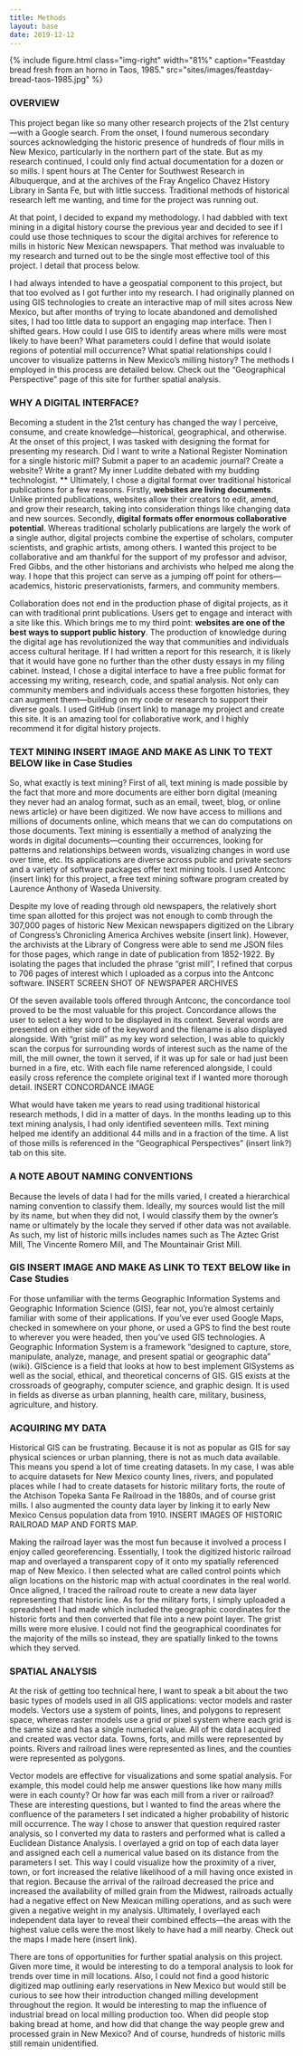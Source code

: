 ```yaml
---
title: Methods
layout: base
date: 2019-12-12
---
```

{% include figure.html
  class="img-right"
  width="81%"
  caption="Feastday bread fresh from an horno in Taos, 1985."
  src="sites/images/feastday-bread-taos-1985.jpg"
%}
### OVERVIEW

This project began like so many other research projects of the 21st century—with a Google search. From the onset, I found numerous secondary sources acknowledging the historic presence of hundreds of flour mills in New Mexico, particularly in the northern part of the state. But as my research continued, I could only find actual documentation for a dozen or so mills. I spent hours at The Center for Southwest Research in Albuquerque, and at the archives of the Fray Angelico Chavez History Library in Santa Fe, but with little success. Traditional methods of historical research left me wanting, and time for the project was running out. 

At that point, I decided to expand my methodology. I had dabbled with text mining in a digital history course the previous year and decided to see if I could use those techniques to scour the digital archives for reference to mills in historic New Mexican newspapers. That method was invaluable to my research and turned out to be the single most effective tool of this project. I detail that process below. 

I had always intended to have a geospatial component to this project, but that too evolved as I got further into my research. I had originally planned on using GIS technologies to create an interactive map of mill sites across New Mexico, but after months of trying to locate abandoned and demolished sites, I had too little data to support an engaging map interface. Then I shifted gears. How could I use GIS to identify areas where mills were most likely to have been? What parameters could I define that would isolate regions of potential mill occurrence? What spatial relationships could I uncover to visualize patterns in New Mexico’s milling history? The methods I employed in this process are detailed below. Check out the “Geographical Perspective” page of this site for further spatial analysis. 

### WHY A DIGITAL INTERFACE?

Becoming a student in the 21st century has changed the way I perceive, consume, and create knowledge—historical, geographical, and otherwise. At the onset of this project, I was tasked with designing the format for presenting my research. Did I want to write a National Register Nomination for a single historic mill? Submit a paper to an academic journal? Create a website? Write a grant? My inner Luddite debated with my budding technologist. 
**
Ultimately, I chose a digital format over traditional historical publications for a few reasons. Firstly, **websites are living documents**. Unlike printed publications, websites allow their creators to edit, amend, and grow their research, taking into consideration things like changing data and new sources. Secondly, **digital formats offer enormous collaborative potential**. Whereas traditional scholarly publications are largely the work of a single author, digital projects combine the expertise of scholars, computer scientists, and graphic artists, among others. I wanted this project to be collaborative and am thankful for the support of my professor and advisor, Fred Gibbs, and the other historians and archivists who helped me along the way. I hope that this project can serve as a jumping off point for others—academics, historic preservationists, farmers, and community members.

Collaboration does not end in the production phase of digital projects, as it can with traditional print publications. Users get to engage and interact with a site like this. Which brings me to my third point: **websites are one of the best ways to support public history**. The production of knowledge during the digital age has revolutionized the way that communities and individuals access cultural heritage. If I had written a report for this research, it is likely that it would have gone no further than the other dusty essays in my filing cabinet. Instead, I chose a digital interface to have a free public format for accessing my writing, research, code, and spatial analysis. Not only can community members and individuals access these forgotten histories, they can augment them—building on my code or research to support their diverse goals. I used GitHub (insert link) to manage my project and create this site. It is an amazing tool for collaborative work, and I highly recommend it for digital history projects. 

### TEXT MINING INSERT IMAGE AND MAKE AS LINK TO TEXT BELOW like in Case Studies

So, what exactly is text mining? First of all, text mining is made possible by the fact that more and more documents are either born digital (meaning they never had an analog format, such as an email, tweet, blog, or online news article) or have been digitized. We now have access to millions and millions of documents online, which means that we can do computations on those documents. Text mining is essentially a method of analyzing the words in digital documents—counting their occurrences, looking for patterns and relationships between words, visualizing changes in word use over time, etc. Its applications are diverse across public and private sectors and a variety of software packages offer text mining tools. I used Antconc (insert link) for this project, a free text mining software program created by Laurence Anthony of Waseda University.  

Despite my love of reading through old newspapers, the relatively short time span allotted for this project was not enough to comb through the 307,000 pages of historic New Mexican newspapers digitized on the Library of Congress’s Chronicling America Archives website (insert link). However, the archivists at the Library of Congress were able to send me JSON files for those pages, which range in date of publication from 1852-1922.  By isolating the pages that included the phrase “grist mill”, I refined that corpus to 706 pages of interest which I uploaded as a corpus into the Antconc software. INSERT SCREEN SHOT OF NEWSPAPER ARCHIVES

Of the seven available tools offered through Antconc, the concordance tool proved to be the most valuable for this project. Concordance allows the user to select a key word to be displayed in its context. Several words are presented on either side of the keyword and the filename is also displayed alongside. With “grist mill” as my key word selection, I was able to quickly scan the corpus for surrounding words of interest such as the name of the mill, the mill owner, the town it served, if it was up for sale or had just been burned in a fire, etc. With each file name referenced alongside, I could easily cross reference the complete original text if I wanted more thorough detail. INSERT CONCORDANCE IMAGE

What would have taken me years to read using traditional historical research methods, I did in a matter of days. In the months leading up to this text mining analysis, I had only identified seventeen mills. Text mining helped me identify an additional 44 mills and in a fraction of the time. A list of those mills is referenced in the “Geographical Perspectives” (insert link?) tab on this site.

### A NOTE ABOUT NAMING CONVENTIONS

Because the levels of data I had for the mills varied, I created a hierarchical naming convention to classify them. Ideally, my sources would list the mill by its name, but when they did not, I would classify them by the owner’s name or ultimately by the locale they served if other data was not available. As such, my list of historic mills includes names such as The Aztec Grist Mill, The Vincente Romero Mill, and The Mountainair Grist Mill. 

### GIS INSERT IMAGE AND MAKE AS LINK TO TEXT BELOW like in Case Studies

For those unfamiliar with the terms Geographic Information Systems and Geographic Information Science (GIS), fear not, you’re almost certainly familiar with some of their applications. If you’ve ever used Google Maps, checked in somewhere on your phone, or used a GPS to find the best route to wherever you were headed, then you’ve used GIS technologies. A Geographic Information System is a framework “designed to capture, store, manipulate, analyze, manage, and present spatial or geographic data” (wiki). GIScience is a field that looks at how to best implement GISystems as well as the social, ethical, and theoretical concerns of GIS. GIS exists at the crossroads of geography, computer science, and graphic design. It is used in fields as diverse as urban planning, health care, military, business, agriculture, and history. 

### ACQUIRING MY DATA

Historical GIS can be frustrating. Because it is not as popular as GIS for say physical sciences or urban planning, there is not as much data available. This means you spend a lot of time creating datasets. In my case, I was able to acquire datasets for New Mexico county lines, rivers, and populated places while I had to create datasets for historic military forts, the route of the Atchison Topeka Santa Fe Railroad in the 1880s, and of course grist mills. I also augmented the county data layer by linking it to early New Mexico Census population data from 1910. INSERT IMAGES OF HISTORIC RAILROAD MAP AND FORTS MAP. 

Making the railroad layer was the most fun because it involved a process I enjoy called georeferencing. Essentially, I took the digitized historic railroad map and overlayed a transparent copy of it onto my spatially referenced map of New Mexico. I then selected what are called control points which align locations on the historic map with actual coordinates in the real world. Once aligned, I traced the railroad route to create a new data layer representing that historic line. As for the military forts, I simply uploaded a spreadsheet I had made which included the geographic coordinates for the historic forts and then converted that file into a new point layer. The grist mills were more elusive. I could not find the geographical coordinates for the majority of the mills so instead, they are spatially linked to the towns which they served. 

### SPATIAL ANALYSIS

At the risk of getting too technical here, I want to speak a bit about the two basic types of models used in all GIS applications: vector models and raster models. Vectors use a system of points, lines, and polygons to represent space, whereas raster models use a grid or pixel system where each grid is the same size and has a single numerical value. All of the data I acquired and created was vector data. Towns, forts, and mills were represented by points. Rivers and railroad lines were represented as lines, and the counties were represented as polygons. 

Vector models are effective for visualizations and some spatial analysis. For example, this model could help me answer questions like how many mills were in each county? Or how far was each mill from a river or railroad? These are interesting questions, but I wanted to find the areas where the confluence of the parameters I set indicated a higher probability of historic mill occurrence. The way I chose to answer that question required raster analysis, so I converted my data to rasters and performed what is called a Euclidean Distance Analysis. I overlayed a grid on top of each data layer and assigned each cell a numerical value based on its distance from the parameters I set. This way I could visualize how the proximity of a river, town, or fort increased the relative likelihood of a mill having once existed in that region. Because the arrival of the railroad decreased the price and increased the availability of milled grain from the Midwest, railroads actually had a negative effect on New Mexican milling operations, and as such were given a negative weight in my analysis. Ultimately, I overlayed each independent data layer to reveal their combined effects—the areas with the highest value cells were the most likely to have had a mill nearby. Check out the maps I made here (insert link). 

There are tons of opportunities for further spatial analysis on this project. Given more time, it would be interesting to do a temporal analysis to look for trends over time in mill locations. Also, I could not find a good historic digitized map outlining early reservations in New Mexico but would still be curious to see how their introduction changed milling development throughout the region. It would be interesting to map the influence of industrial bread on local milling production too. When did people stop baking bread at home, and how did that change the way people grew and processed grain in New Mexico? And of course, hundreds of historic mills still remain unidentified.  



